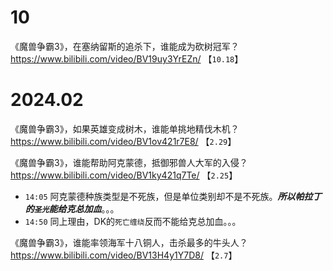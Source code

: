 
# 10

《魔兽争霸3》，在塞纳留斯的追杀下，谁能成为砍树冠军？ https://www.bilibili.com/video/BV19uy3YrEZn/  【`10.18`】

# 2024.02

《魔兽争霸3》，如果英雄变成树木，谁能单挑地精伐木机？ https://www.bilibili.com/video/BV1ov421r7E8/  【`2.29`】

《魔兽争霸3》，谁能帮助阿克蒙德，抵御邪兽人大军的入侵？ https://www.bilibili.com/video/BV1ky421q7Te/  【`2.25`】
- `14:05` 阿克蒙德种族类型是不死族，但是单位类别却不是不死族。***所以帕拉丁的`圣光`能给克总加血***。。。
- `14:50` 同上理由，DK的`死亡缠绕`反而不能给克总加血。。。

《魔兽争霸3》，谁能率领海军十八铜人，击杀最多的牛头人？ https://www.bilibili.com/video/BV13H4y1Y7D8/  【`2.7`】
